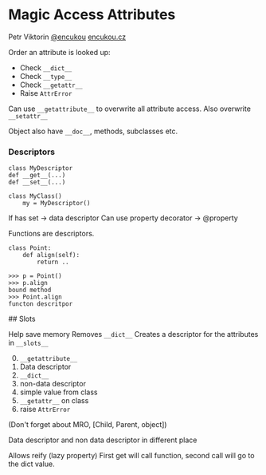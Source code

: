 Magic Access Attributes
=======================
Petr Viktorin
[@encukou](https://twitter.com/encukou)
[encukou.cz](https://encukou.cz)

Order an attribute is looked up:
- Check `__dict__`
- Check `__type__`
- Check `__getattr__`
- Raise `AttrError`

Can use `__getattribute__` to overwrite all attribute access.
Also overwrite `__setattr__`

Object also have `__doc__`, methods, subclasses etc.

### Descriptors

    class MyDescriptor
    def __get__(...)
    def __set__(...)

    class MyClass()
        my = MyDescriptor()

If has set -> data descriptor
Can use property decorator -> @property

Functions are descriptors.

    class Point:
        def align(self):
            return ..

    >>> p = Point()
    >>> p.align
    bound method
    >>> Point.align
    functon descritpor

## Slots

Help save memory
Removes `__dict__`
Creates a descriptor for the attributes in `__slots__`

0. `__getattribute__`
1. Data descriptor
2. `__dict__`
3. non-data descriptor
4. simple value from class
5. `__getattr__` on class
6. raise `AttrError`

(Don't forget about MRO, [Child, Parent, object])

Data descriptor and non data descriptor in different place

Allows reify (lazy property)
First get will call function, second call will go to the dict value.
